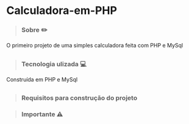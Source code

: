 # Calculadora-em-PHP

> ### Sobre ✏️

O primeiro projeto de uma simples calculadora feita com PHP e MySql 

##

> ### Tecnologia ulizada 💻

Construída em PHP e MySql

##

> ### Requisitos para construção do projeto



> ### Importante ⚠️


